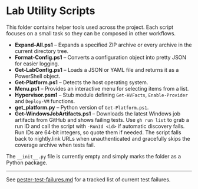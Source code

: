 # Lab Utility Scripts

This folder contains helper tools used across the project. Each script focuses on a small task so they can be composed in other workflows.

- **Expand-All.ps1** – Expands a specified ZIP archive or every archive in the current directory tree.
- **Format-Config.ps1** – Converts a configuration object into pretty JSON for easier logging.
- **Get-LabConfig.ps1** – Loads a JSON or YAML file and returns it as a PowerShell object.
- **Get-Platform.ps1** – Detects the host operating system.
- **Menu.ps1** – Provides an interactive menu for selecting items from a list.
- **Hypervisor.psm1** – Stub module defining `Get-HVFacts`, `Enable-Provider` and `Deploy-VM` functions.
- **get_platform.py** – Python version of `Get-Platform.ps1`.
- **Get-WindowsJobArtifacts.ps1** – Downloads the latest Windows job artifacts from GitHub and shows failing tests. Use `gh run list` to grab a run ID and call the script with `-RunId <id>` if automatic discovery fails. Run IDs are 64‑bit integers, so quote them if needed. The script falls back to nightly.link URLs when unauthenticated and gracefully skips the coverage archive when tests fail.

The `__init__.py` file is currently empty and simply marks the folder as a Python package.

---

See [pester-test-failures.md](pester-test-failures.md) for a tracked list of current test failures.
